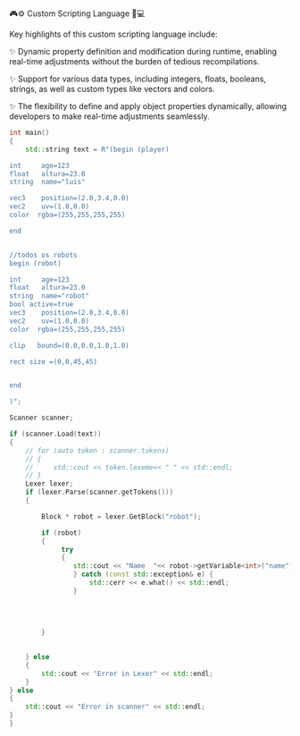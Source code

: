 🎮⚙️ Custom Scripting Language 🚀💻



Key highlights of this custom scripting language include:

✨ Dynamic property definition and modification during runtime, enabling real-time adjustments without the burden of tedious recompilations.

✨ Support for various data types, including integers, floats, booleans, strings, as well as custom types like vectors and colors.

✨ The flexibility to define and apply object properties dynamically, allowing developers to make real-time adjustments seamlessly.


```cpp
int main()
{
    std::string text = R"(begin (player)

int     age=123
float   altura=23.0
string  name="luis"

vec3    position=(2.0,3.4,0.0)
vec2    uv=(1.0,0.0)
color  rgba=(255,255,255,255)

end


//todos os robots
begin (robot)

int     age=123
float   altura=23.0
string  name="robot"
bool active=true
vec3    position=(2.0,3.4,0.0)
vec2    uv=(1.0,0.0)
color  rgba=(255,255,255,255)

clip   bound=(0.0,0.0,1.0,1.0)

rect size =(0,0,45,45)


end

)";

Scanner scanner;

if (scanner.Load(text))
{
    // for (auto token : scanner.tokens)
    // {
    //     std::cout << token.lexeme<< " " << std::endl;
    // }   
    Lexer lexer;
    if (lexer.Parse(scanner.getTokens()))
    {

        Block * robot = lexer.GetBlock("robot");

        if (robot)  
        {
             try 
             {
                std::cout << "Name  "<< robot->getVariable<int>("name") << std::endl;
                } catch (const std::exception& e) {
                    std::cerr << e.what() << std::endl;
                }
                        
            
               
            
        }

      
    } else 
    {
        std::cout << "Error in Lexer" << std::endl;
    }
} else 
{
    std::cout << "Error in scanner" << std::endl;
}
}
```
